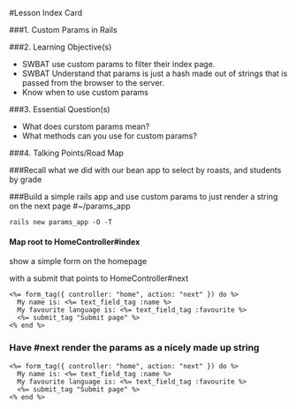 #Lesson Index Card

###1. Custom Params in Rails

###2. Learning Objective(s)
* SWBAT use custom params to filter their index page.  
* SWBAT Understand that params is just a hash made out of strings that is passed from the browser to the server.  
* Know when to use custom params

###3. Essential Question(s)
* What does curstom params mean?
* What methods can you use for custom params?

###4. Talking Points/Road Map

###Recall what we did with our bean app to select by roasts, and students by grade

###Build a simple rails app and use custom params to just render a string on the next page
#~/params_app

`rails new params_app -O -T`

#### Map root to HomeController#index
show a simple form on the homepage 

with a submit that points to HomeController#next
```
<%= form_tag({ controller: "home", action: "next" }) do %>
  My name is: <%= text_field_tag :name %>
  My favourite language is: <%= text_field_tag :favourite %>
  <%= submit_tag "Submit page" %>
<% end %>
```

### Have #next render the params as a nicely made up string
```
<%= form_tag({ controller: "home", action: "next" }) do %>
  My name is: <%= text_field_tag :name %>
  My favourite language is: <%= text_field_tag :favourite %>
  <%= submit_tag "Submit page" %>
<% end %>
```

